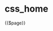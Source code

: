 
# css_home

<test/>
{{$page}}

<style scoped lang="less">
.test {
/* less */
color:blue;
font-size:40px;
}
</style>